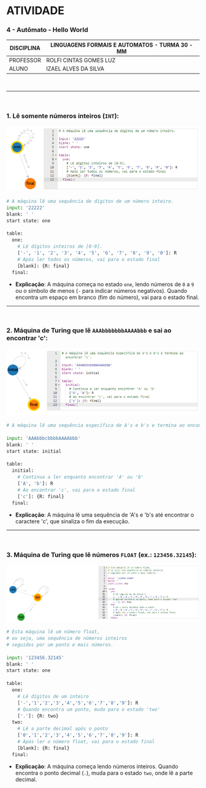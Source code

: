 # ATIVIDADE

### 4 - Autômato - Hello World 

| DISCIPLINA  | LINGUAGENS FORMAIS E AUTOMATOS - TURMA 30 - MM  |
|-------------|-------------------------------------------------|
| PROFESSOR   | ROLFI CINTAS GOMES LUZ                          |
| ALUNO       | IZAEL ALVES DA SILVA                            |

<br>

---

<br>

### 1. Lê somente números inteiros (`INT`):
![alt text](image-1.png)

```py
# A máquina lê uma sequência de dígitos de um número inteiro.
input: '22222'
blank: ' '
start state: one

table:
  one:
    # Lê dígitos inteiros de [0-9].
    ['-', '1', '2', '3', '4', '5', '6', '7', '8', '9', '0']: R
    # Após ler todos os números, vai para o estado final
    [blank]: {R: final}
  final:
```
- **Explicação**: A máquina começa no estado `one`, lendo números de `0` a `9` ou o símbolo de menos (`-` para indicar números negativos). Quando encontra um espaço em branco (fim do número), vai para o estado final.

---

<br>

### 2. Máquina de Turing que lê `AAAbbbbbbbAAAAbbb` e sai ao encontrar 'c':
![alt text](image-2.png)
```py
# A máquina lê uma sequência específica de A's e b's e termina ao encontrar 'c'.

input: 'AAAbbbcbbbbAAAAbbb'
blank: ' '
start state: initial

table:
  initial:
    # Continua a ler enquanto encontrar 'A' ou 'b'
    ['A', 'b']: R
    # Ao encontrar 'c', vai para o estado final
    ['c']: {R: final}
  final:
```
- **Explicação**: A máquina lê uma sequência de 'A's e 'b's até encontrar o caractere 'c', que sinaliza o fim da execução.

---

<br>

### 3. Máquina de Turing que lê números `FLOAT` (ex.: `123456.32145`):
![alt text](image.png)
```py
# Esta máquina lê um número float, 
# ou seja, uma sequência de números inteiros
# seguidos por um ponto e mais números.

input: '123456.32145'
blank: ' '
start state: one

table:
  one:
    # Lê dígitos de um inteiro
    ['-','1','2','3','4','5','6','7','8','9']: R
    # Quando encontra um ponto, muda para o estado 'two'
    ['.']: {R: two}
  two:
    # Lê a parte decimal após o ponto
    ['0','1','2','3','4','5','6','7','8','9']: R
    # Após ler o número float, vai para o estado final
    [blank]: {R: final}
  final:
```
- **Explicação**: A máquina começa lendo números inteiros. Quando encontra o ponto decimal (`.`), muda para o estado `two`, onde lê a parte decimal.